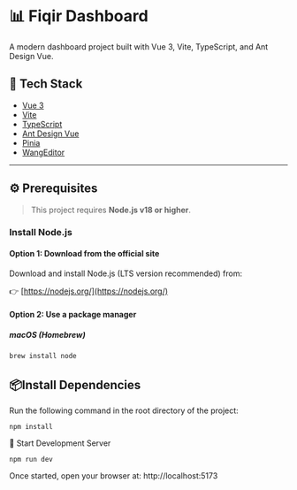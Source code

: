 # 📊 Fiqir Dashboard

A modern dashboard project built with Vue 3, Vite, TypeScript, and Ant Design Vue.

## 🧰 Tech Stack

- [Vue 3](https://vuejs.org/)
- [Vite](https://vitejs.dev/)
- [TypeScript](https://www.typescriptlang.org/)
- [Ant Design Vue](https://antdv.com/)
- [Pinia](https://pinia.vuejs.org/)
- [WangEditor](https://www.wangeditor.com/)

---

## ⚙️ Prerequisites

> This project requires **Node.js v18 or higher**.

### Install Node.js

#### Option 1: Download from the official site

Download and install Node.js (LTS version recommended) from:

👉 [https://nodejs.org/](https://nodejs.org/)

#### Option 2: Use a package manager

##### macOS (Homebrew)

```bash
brew install node
````


## 📦Install Dependencies
Run the following command in the root directory of the project:

```angular2html
npm install
```


🚀 Start Development Server

```angular2html
npm run dev
```

Once started, open your browser at:
http://localhost:5173
